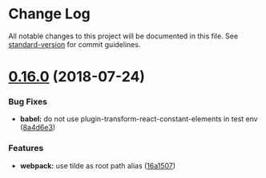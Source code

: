 # Change Log

All notable changes to this project will be documented in this file. See [standard-version](https://github.com/conventional-changelog/standard-version) for commit guidelines.

<a name="0.16.0"></a>

# [0.16.0](https://github.com/webstronauts/liftoff-scripts/compare/v0.15.2...v0.16.0) (2018-07-24)

### Bug Fixes

- **babel:** do not use plugin-transform-react-constant-elements in test env ([8a4d6e3](https://github.com/webstronauts/liftoff-scripts/commit/8a4d6e3))

### Features

- **webpack:** use tilde as root path alias ([16a1507](https://github.com/webstronauts/liftoff-scripts/commit/16a1507))
